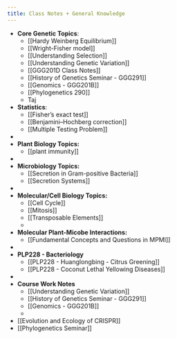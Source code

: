 ```yaml
---
title: Class Notes + General Knowledge
---
```


- **Core Genetic Topics**:
	- [[Hardy Weinberg Equilibrium]]
	- [[Wright-Fisher model]]
	- [[Understanding Selection]]
	- [[Understanding Genetic Variation]]
	- [[GGG201D Class Notes]]
	- [[History of Genetics Seminar - GGG291]]
	- [[Genomics - GGG201B]]
	- [[Phylogenetics 290]]
	- Taj
- **Statistics**:
	- [[Fisher’s exact test]]
	- [[Benjamini–Hochberg correction]]
	- [[Multiple Testing Problem]]
-
- **Plant Biology Topics:**
	- [[plant immunity]]
-
- **Microbiology Topics:**
	- [[Secretion in Gram-positive Bacteria]]
	- [[Secretion Systems]]
-
- **Molecular/Cell Biology Topics:**
	- [[Cell Cycle]]
	- [[Mitosis]]
	- [[Transposable Elements]]
	-
- **Molecular Plant-Micobe Interactions:**
	- [[Fundamental Concepts and Questions in MPMI]]
-
- **PLP228 - Bacteriology**
	- [[PLP228 - Huanglongbing - Citrus Greening]]
	- [[PLP228 - Coconut Lethal Yellowing Diseases]]
-
- **Course Work Notes**
	- [[Understanding Genetic Variation]]
	- [[History of Genetics Seminar - GGG291]]
	- [[Genomics - GGG201B]]
	-
- [[Evolution and Ecology of CRISPR]]
- [[Phylogenetics Seminar]]